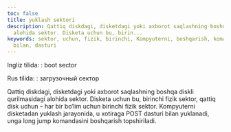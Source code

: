 ```yaml
---
toc: false
title: yuklash sektori
description: Qattiq diskdagi, disketdagi yoki axborot saqlashning boshqa diskli qurilmasidagi
  alohida sektor. Disketa uchun bu, birin...
keywords: sektor, uchun, fizik, birinchi, Kompyuterni, boshqarish, komandasini, yuklanadi,
  bilan, dasturi
---
```


Ingliz tilida:
:   boot sector

Rus tilida:
:   загрузочный сектор

Qattiq diskdagi, disketdagi yoki axborot saqlashning boshqa diskli qurilmasidagi alohida sektor. Disketa uchun bu, birinchi fizik sektor, qattiq disk uchun – har bir bo‘lim uchun birinchi fizik sektor. Kompyuterni disketadan yuklash jarayonida, u xotiraga POST dasturi bilan yuklanadi, unga long jump komandasini boshqarish topshiriladi.